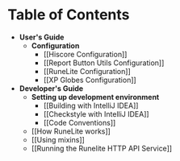 # Table of Contents
* **User's Guide**
  * **Configuration**
    * [[Hiscore Configuration]]
    * [[Report Button Utils Configuration]]
    * [[RuneLite Configuration]]
    * [[XP Globes Configuration]]
* **Developer's Guide**
  * **Setting up development environment**
    * [[Building with IntelliJ IDEA]]
    * [[Checkstyle with IntelliJ IDEA]]
    * [[Code Conventions]]
  * [[How RuneLite works]]
  * [[Using mixins]]
  * [[Running the Runelite HTTP API Service]]